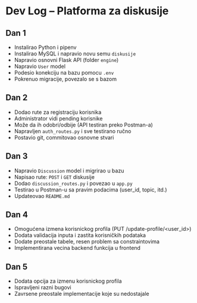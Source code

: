 
# Dev Log – Platforma za diskusije

## Dan 1

- Instalirao Python i pipenv
- Instalirao MySQL i napravio novu semu `diskusije`
- Napravio osnovni Flask API (folder `engine`)
- Napravio `User` model
- Podesio konekciju na bazu pomocu `.env`
- Pokrenuo migracije, povezalo se s bazom

## Dan 2

- Dodao rute za registraciju korisnika
- Administrator vidi pending korisnike
- Može da ih odobri/odbije (API testiran preko Postman-a)
- Napravljen `auth_routes.py` i sve testirano ručno
- Postavio git, commitovao osnovne stvari

## Dan 3

- Napravio `Discussion` model i migrirao u bazu
- Napisao rute: `POST` i `GET` diskusije
- Dodao `discussion_routes.py` i povezao u `app.py`
- Testirao u Postman-u sa pravim podacima (user_id, topic, itd.)
- Updateovao `README.md`

## Dan 4

- Omogućena izmena korisnickog profila (PUT /update-profile/<user_id>)
- Dodata validacija inputa i zastita korisničkih podataka
- Dodate preostale tabele, resen problem sa constraintovima
- Implementirana vecina backend funkcija u frontend


## Dan 5
- Dodata opcija za izmenu korisnickog profila
- Ispravljeni razni bugovi
- Zavrsene preostale implementacije koje su nedostajale



